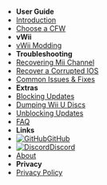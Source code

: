 - **User Guide**
- [Introduction](user-guide/introduction)
- [Choose a CFW](user-guide/cfw-choice)
- **vWii**
- [vWii Modding](vwii/vwii-modding)
- **Troubleshooting**
- [Recovering Mii Channel](troubleshooting/recover-mii-channel)
- [Recover a Corrupted IOS](troubleshooting/recover-ios)
- [Common Issues & Fixes](troubleshooting/common-issues-fixes)
- **Extras**
- [Blocking Updates](extras/block-updates)
- [Dumping Wii U Discs](extras/dump-games)
- [Unblocking Updates](extras/unblock-updates)
- [FAQ](extras/faq)
- **Links**
- [![GitHub](https://icongram.jgog.in/simple/github.svg?color=808080&size=16)GitHub](https://github.com//huhenU/WiiUGuide)
- [![Discord](https://icongram.jgog.in/simple/discord.svg?colored&size=16)Discord](https://discord.gg/C29hYvh)
- [About](extras/about)
- **Privacy**
- [Privacy Policy](privacy/privacy-policy)